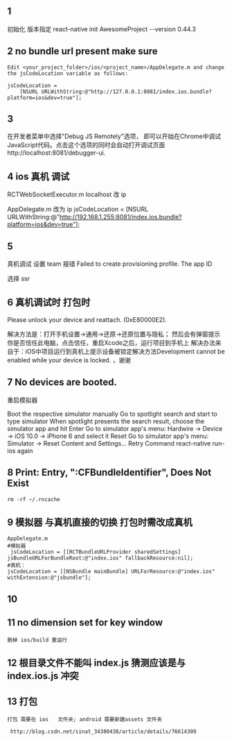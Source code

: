

## 1

初始化  版本指定
react-native init AwesomeProject  --version 0.44.3





## 2 no bundle url present make sure

```
Edit <your_project_folder>/ios/<project_name>/AppDelegate.m and change the jsCodeLocation variable as follows:

jsCodeLocation =
    [NSURL URLWithString:@"http://127.0.0.1:8081/index.ios.bundle?platform=ios&dev=true"];
```



 ## 3

 在开发者菜单中选择"Debug JS Remotely"选项，
 即可以开始在Chrome中调试JavaScript代码。点击这个选项的同时会自动打开调试页面 http://localhost:8081/debugger-ui.




## 4 ios 真机 调试

RCTWebSocketExecutor.m
localhost 改 ip

AppDelegate.m   改为 ip
jsCodeLocation =   [NSURL URLWithString:@"http://192.168.1.255:8081/index.ios.bundle?platform=ios&dev=true"];



## 5
真机调试 设置 team 报错
Failed to create provisioning profile. The app ID

选择 ssr



## 6  真机调试时  打包时

Please unlock your device and reattach. (0xE80000E2).

解决方法是：打开手机设置->通用->还原->还原位置与隐私；
然后会有弹窗提示你是否信任此电脑，点击信任，重启Xcode之后，运行项目到手机上
解决办法来自于：iOS中项目运行到真机上提示设备被锁定解决方法Development cannot be enabled while your device is locked. ，谢谢





## 7  No devices are booted.

重启模拟器

Boot the respective simulator manually
Go to spotlight search and start to type simulator
When spotlight presents the search result, choose the simulator app and hit Enter
Go to simulator app's menu: Hardwire -> Device -> iOS 10.0 -> iPhone 6 and select it
Reset
Go to simulator app's menu: Simulator -> Reset Content and Settings...
Retry
Command react-native run-ios again



## 8 Print: Entry, ":CFBundleIdentifier", Does Not Exist
```
rm -rf ~/.rncache

```


## 9 模拟器 与真机直接的切换   打包时需改成真机

``` 
AppDelegate.m
#模拟器
 jsCodeLocation = [[RCTBundleURLProvider sharedSettings] jsBundleURLForBundleRoot:@"index.ios" fallbackResource:nil];
#真机：
jsCodeLocation = [[NSBundle mainBundle] URLForResource:@"index.ios" withExtension:@"jsbundle"];
```

## 10 

## 11 no dimension set for key window

```
删掉 ios/build 重运行
```


## 12 根目录文件不能叫 index.js   猜测应该是与 index.ios.js 冲突

## 13 打包
```
打包 需要在 ios   文件夹; android 需要新建assets 文件夹
 
 http://blog.csdn.net/sinat_34380438/article/details/76614309


```